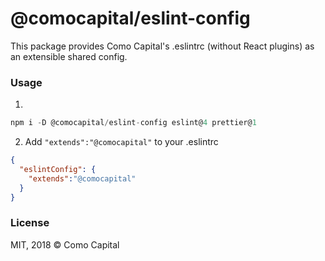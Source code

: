 # @comocapital/eslint-config
This package provides Como Capital's .eslintrc (without React plugins) as an extensible shared config.

### Usage

1.
```js
npm i -D @comocapital/eslint-config eslint@4 prettier@1
```

2. Add `"extends":"@comocapital"` to your .eslintrc

```json
{
  "eslintConfig": {
    "extends":"@comocapital"
  }
}
```

### License

MIT, 2018 &copy; Como Capital
